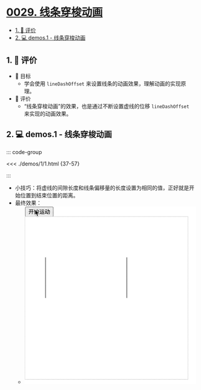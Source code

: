 # [0029. 线条穿梭动画](https://github.com/Tdahuyou/TNotes.canvas/tree/main/notes/0029.%20%E7%BA%BF%E6%9D%A1%E7%A9%BF%E6%A2%AD%E5%8A%A8%E7%94%BB)

<!-- region:toc -->

- [1. 🫧 评价](#1--评价)
- [2. 💻 demos.1 - 线条穿梭动画](#2--demos1---线条穿梭动画)

<!-- endregion:toc -->

## 1. 🫧 评价

- 🎯 目标
  - 学会使用 `lineDashOffset` 来设置线条的动画效果，理解动画的实现原理。
- 🫧 评价
  - “线条穿梭动画”的效果，也是通过不断设置虚线的位移 `lineDashOffset` 来实现的动画效果。

## 2. 💻 demos.1 - 线条穿梭动画

::: code-group

<<< ./demos/1/1.html {37-57}

:::

- 小技巧：将虚线的间隙长度和线条偏移量的长度设置为相同的值，正好就是开始位置到结束位置的距离。
- 最终效果：
  - ![gif](assets/线条穿梭动画.gif)

